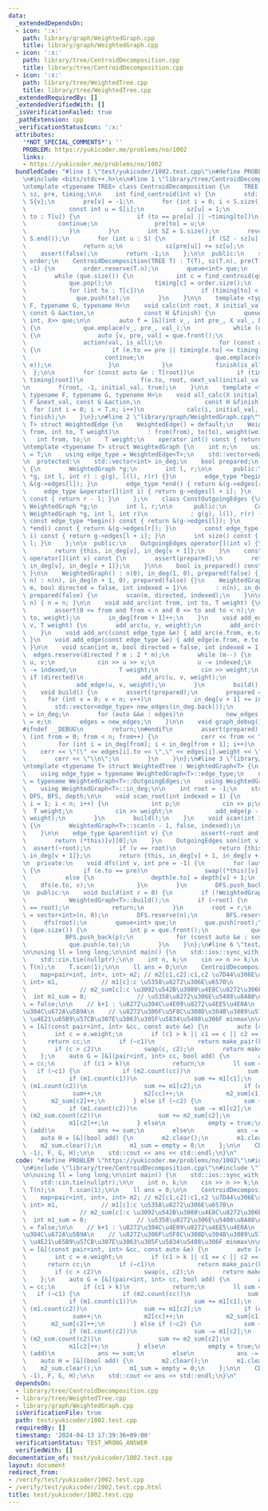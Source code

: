 ```yaml
---
data:
  _extendedDependsOn:
  - icon: ':x:'
    path: library/graph/WeightedGraph.cpp
    title: library/graph/WeightedGraph.cpp
  - icon: ':x:'
    path: library/tree/CentroidDecomposition.cpp
    title: library/tree/CentroidDecomposition.cpp
  - icon: ':x:'
    path: library/tree/WeightedTree.cpp
    title: library/tree/WeightedTree.cpp
  _extendedRequiredBy: []
  _extendedVerifiedWith: []
  _isVerificationFailed: true
  _pathExtension: cpp
  _verificationStatusIcon: ':x:'
  attributes:
    '*NOT_SPECIAL_COMMENTS*': ''
    PROBLEM: https://yukicoder.me/problems/no/1002
    links:
    - https://yukicoder.me/problems/no/1002
  bundledCode: "#line 1 \"test/yukicoder/1002.test.cpp\"\n#define PROBLEM \"https://yukicoder.me/problems/no/1002\"\
    \n#include <bits/stdc++.h>\n\n#line 1 \"library/tree/CentroidDecomposition.cpp\"\
    \ntemplate <typename TREE> class CentroidDecomposition {\n    TREE T;\n    std::vector<int>\
    \ sz, pre, timing;\n\n    int find_centroid(int v) {\n        std::vector<int>\
    \ S{v};\n        pre[v] = -1;\n        for (int i = 0; i < S.size(); i++) {\n\
    \            const int u = S[i];\n            sz[u] = 1;\n            for (int\
    \ to : T[u]) {\n                if (to == pre[u] || ~timing[to])\n           \
    \         continue;\n                pre[to] = u;\n                S.push_back(to);\n\
    \            }\n        }\n        int SZ = S.size();\n        reverse(S.begin(),\
    \ S.end());\n        for (int u : S) {\n            if (SZ - sz[u] <= SZ / 2)\n\
    \                return u;\n            sz[pre[u]] += sz[u];\n        }\n    \
    \    assert(false);\n        return -1;\n    };\n\n  public:\n    std::vector<int>\
    \ order;\n    CentroidDecomposition(TREE T) : T(T), sz(T.n), pre(T.n), timing(T.n,\
    \ -1) {\n        order.reserve(T.n);\n        queue<int> que;\n        que.push(0);\n\
    \        while (que.size()) {\n            int c = find_centroid(que.front());\n\
    \            que.pop();\n            timing[c] = order.size();\n            order.push_back(c);\n\
    \            for (int to : T[c])\n                if (timing[to] < 0)\n      \
    \              que.push(to);\n        }\n    }\n\n    template <typename X, typename\
    \ F, typename G, typename H>\n    void calc(int root, X initial_val, const F &next_val,\
    \ const G &action,\n              const H &finish) {\n        queue<tuple<int,\
    \ int, X>> que;\n\n        auto f = [&](int v_, int pre_, X val_, bool is_all)\
    \ {\n            que.emplace(v_, pre_, val_);\n            while (que.size())\
    \ {\n                auto [v, pre, val] = que.front();\n                que.pop();\n\
    \                action(val, is_all);\n                for (const auto &e : T[v])\
    \ {\n                    if (e.to == pre || timing[e.to] <= timing[root])\n  \
    \                      continue;\n                    que.emplace(e.to, v, next_val(val,\
    \ e));\n                }\n            }\n            finish(is_all);\n      \
    \  };\n\n        for (const auto &e : T[root])\n            if (timing[e.to] >\
    \ timing[root])\n                f(e.to, root, next_val(initial_val, e), false);\n\
    \n        f(root, -1, initial_val, true);\n    }\n\n    template <typename X,\
    \ typename F, typename G, typename H>\n    void all_calc(X initial_val, const\
    \ F &next_val, const G &action,\n                  const H &finish) {\n      \
    \  for (int i = 0; i < T.n; i++)\n            calc(i, initial_val, next_val, action,\
    \ finish);\n    }\n};\n#line 2 \"library/graph/WeightedGraph.cpp\"\ntemplate <typename\
    \ T> struct WeightedEdge {\n    WeightedEdge() = default;\n    WeightedEdge(int\
    \ from, int to, T weight)\n        : from(from), to(to), weight(weight) {}\n \
    \   int from, to;\n    T weight;\n    operator int() const { return to; }\n};\n\
    \ntemplate <typename T> struct WeightedGraph {\n    int n;\n    using weight_type\
    \ = T;\n    using edge_type = WeightedEdge<T>;\n    std::vector<edge_type> edges;\n\
    \n  protected:\n    std::vector<int> in_deg;\n    bool prepared;\n    class OutgoingEdges\
    \ {\n        WeightedGraph *g;\n        int l, r;\n\n      public:\n        OutgoingEdges(WeightedGraph\
    \ *g, int l, int r) : g(g), l(l), r(r) {}\n        edge_type *begin() { return\
    \ &(g->edges[l]); }\n        edge_type *end() { return &(g->edges[r]); }\n   \
    \     edge_type &operator[](int i) { return g->edges[l + i]; }\n        int size()\
    \ const { return r - l; }\n    };\n    class ConstOutgoingEdges {\n        const\
    \ WeightedGraph *g;\n        int l, r;\n\n      public:\n        ConstOutgoingEdges(const\
    \ WeightedGraph *g, int l, int r)\n            : g(g), l(l), r(r) {}\n       \
    \ const edge_type *begin() const { return &(g->edges[l]); }\n        const edge_type\
    \ *end() const { return &(g->edges[r]); }\n        const edge_type &operator[](int\
    \ i) const { return g->edges[l + i]; }\n        int size() const { return r -\
    \ l; }\n    };\n\n  public:\n    OutgoingEdges operator[](int v) {\n        assert(prepared);\n\
    \        return {this, in_deg[v], in_deg[v + 1]};\n    }\n    const ConstOutgoingEdges\
    \ operator[](int v) const {\n        assert(prepared);\n        return {this,\
    \ in_deg[v], in_deg[v + 1]};\n    }\n\n    bool is_prepared() const { return prepared;\
    \ }\n\n    WeightedGraph() : n(0), in_deg(1, 0), prepared(false) {}\n    WeightedGraph(int\
    \ n) : n(n), in_deg(n + 1, 0), prepared(false) {}\n    WeightedGraph(int n, int\
    \ m, bool directed = false, int indexed = 1)\n        : n(n), in_deg(n + 1, 0),\
    \ prepared(false) {\n        scan(m, directed, indexed);\n    }\n\n    void resize(int\
    \ n) { n = n; }\n\n    void add_arc(int from, int to, T weight) {\n        assert(!prepared);\n\
    \        assert(0 <= from and from < n and 0 <= to and to < n);\n        edges.emplace_back(from,\
    \ to, weight);\n        in_deg[from + 1]++;\n    }\n    void add_edge(int u, int\
    \ v, T weight) {\n        add_arc(u, v, weight);\n        add_arc(v, u, weight);\n\
    \    }\n    void add_arc(const edge_type &e) { add_arc(e.from, e.to, e.weight);\
    \ }\n    void add_edge(const edge_type &e) { add_edge(e.from, e.to, e.weight);\
    \ }\n\n    void scan(int m, bool directed = false, int indexed = 1) {\n      \
    \  edges.reserve(directed ? m : 2 * m);\n        while (m--) {\n            int\
    \ u, v;\n            cin >> u >> v;\n            u -= indexed;\n            v\
    \ -= indexed;\n            T weight;\n            cin >> weight;\n           \
    \ if (directed)\n                add_arc(u, v, weight);\n            else\n  \
    \              add_edge(u, v, weight);\n        }\n        build();\n    }\n\n\
    \    void build() {\n        assert(!prepared);\n        prepared = true;\n  \
    \      for (int v = 0; v < n; v++)\n            in_deg[v + 1] += in_deg[v];\n\
    \        std::vector<edge_type> new_edges(in_deg.back());\n        auto counter\
    \ = in_deg;\n        for (auto &&e : edges)\n            new_edges[counter[e.from]++]\
    \ = e;\n        edges = new_edges;\n    }\n\n    void graph_debug() const {\n\
    #ifndef __DEBUG\n        return;\n#endif\n        assert(prepared);\n        for\
    \ (int from = 0; from < n; from++) {\n            cerr << from << \";\";\n   \
    \         for (int i = in_deg[from]; i < in_deg[from + 1]; i++)\n            \
    \    cerr << \"(\" << edges[i].to << \",\" << edges[i].weight << \")\";\n    \
    \        cerr << \"\\n\";\n        }\n    }\n};\n#line 3 \"library/tree/WeightedTree.cpp\"\
    \ntemplate <typename T> struct WeightedTree : WeightedGraph<T> {\n    using WeightedGraph<T>::WeightedGraph;\n\
    \    using edge_type = typename WeightedGraph<T>::edge_type;\n    using OutgoingEdges\
    \ = typename WeightedGraph<T>::OutgoingEdges;\n    using WeightedGraph<T>::n;\n\
    \    using WeightedGraph<T>::in_deg;\n\n    int root = -1;\n    std::vector<int>\
    \ DFS, BFS, depth;\n\n    void scan_root(int indexed = 1) {\n        for (int\
    \ i = 1; i < n; i++) {\n            int p;\n            cin >> p;\n          \
    \  T weight;\n            cin >> weight;\n            add_edge(p - indexed, i,\
    \ weight);\n        }\n        build();\n    }\n    void scan(int indexed = 1)\
    \ {\n        WeightedGraph<T>::scan(n - 1, false, indexed);\n        build();\n\
    \    }\n\n    edge_type &parent(int v) {\n        assert(~root and root != v);\n\
    \        return (*this)[v][0];\n    }\n    OutgoingEdges son(int v) {\n      \
    \  assert(~root);\n        if (v == root)\n            return {this, in_deg[v],\
    \ in_deg[v + 1]};\n        return {this, in_deg[v] + 1, in_deg[v + 1]};\n    }\n\
    \n  private:\n    void dfs(int v, int pre = -1) {\n        for (auto &e : (*this)[v])\
    \ {\n            if (e.to == pre)\n                swap((*this)[v][0], e);\n \
    \           else {\n                depth[e.to] = depth[v] + 1;\n            \
    \    dfs(e.to, v);\n            }\n        }\n        DFS.push_back(v);\n    }\n\
    \n  public:\n    void build(int r = 0) {\n        if (!WeightedGraph<T>::is_prepared())\n\
    \            WeightedGraph<T>::build();\n        if (~root) {\n            assert(r\
    \ == root);\n            return;\n        }\n        root = r;\n        depth\
    \ = vector<int>(n, 0);\n        DFS.reserve(n);\n        BFS.reserve(n);\n   \
    \     dfs(root);\n        queue<int> que;\n        que.push(root);\n        while\
    \ (que.size()) {\n            int p = que.front();\n            que.pop();\n \
    \           BFS.push_back(p);\n            for (const auto &e : son(p))\n    \
    \            que.push(e.to);\n        }\n    }\n};\n#line 6 \"test/yukicoder/1002.test.cpp\"\
    \n\nusing ll = long long;\n\nint main() {\n    std::ios::sync_with_stdio(false);\n\
    \    std::cin.tie(nullptr);\n\n    int n, k;\n    cin >> n >> k;\n    WeightedTree<int>\
    \ T(n);\n    T.scan(1);\n\n    ll ans = 0;\n\n    CentroidDecomposition CD(T);\n\
    \    map<pair<int, int>, int> m2; // m2[c1,c2]:c1,c2 \u7D44\u306E\u6570\n    map<int,\
    \ int> m1,            // m1[c]:c \u5358\u8272\u306E\u6570\n        m2_sum;   \
    \               // m2_sum[c]:c \u3092\u542B\u3080\u4E8C\u8272\u306E\u6570\n  \
    \  int m1_sum = 0;              // \u5358\u8272\u306E\u5408\u8A08\n    bool empty\
    \ = false;\n\n    // k+1 : \u8272\u304C\u4E09\u8272\u4EE5\u4E0A\n    // -1 : \u8272\
    \u304C\u672A\u5B9A\n    // \u8272\u306F\u5F8C\u308D\u304B\u3089\u57CB\u307E\u308B\
    \ \u4E21\u65B9\u57CB\u307E\u3063\u305F\u5834\u5408\u306F minmax\n\n    auto F\
    \ = [&](const pair<int, int> &cc, const auto &e) {\n        auto [c1, c2] = cc;\n\
    \        int c = e.weight;\n        if (c1 > k || c1 == c || c2 == c)\n      \
    \      return cc;\n        if (~c1)\n            return make_pair(k + 1, k + 1);\n\
    \        if (c > c2)\n            swap(c, c2);\n        return make_pair(c, c2);\n\
    \    };\n    auto G = [&](pair<int, int> cc, bool add) {\n        auto [c1, c2]\
    \ = cc;\n        if (c1 > k)\n            return;\n        ll sum = 0;\n     \
    \   if (~c1) {\n            if (m2.count(cc))\n                sum += m2[cc];\n\
    \            if (m1.count(c1))\n                sum += m1[c1];\n            if\
    \ (m1.count(c2))\n                sum += m1[c2];\n            if (empty)\n   \
    \             sum++;\n            m2[cc]++;\n            m2_sum[c1]++;\n     \
    \       m2_sum[c2]++;\n        } else if (~c2) {\n            sum += m1_sum;\n\
    \            if (m1.count(c2))\n                sum -= m1[c2];\n            if\
    \ (m2_sum.count(c2))\n                sum += m2_sum[c2];\n            m1_sum++;\n\
    \            m1[c2]++;\n        } else\n            empty = true;\n\n        if\
    \ (add)\n            ans += sum;\n        else\n            ans -= sum;\n    };\n\
    \    auto H = [&](bool add) {\n        m2.clear();\n        m1.clear();\n    \
    \    m2_sum.clear();\n        m1_sum = empty = 0;\n    };\n\n    CD.all_calc(make_pair(-1,\
    \ -1), F, G, H);\n\n    std::cout << ans << std::endl;\n}\n"
  code: "#define PROBLEM \"https://yukicoder.me/problems/no/1002\"\n#include <bits/stdc++.h>\n\
    \n#include \"library/tree/CentroidDecomposition.cpp\"\n#include \"library/tree/WeightedTree.cpp\"\
    \n\nusing ll = long long;\n\nint main() {\n    std::ios::sync_with_stdio(false);\n\
    \    std::cin.tie(nullptr);\n\n    int n, k;\n    cin >> n >> k;\n    WeightedTree<int>\
    \ T(n);\n    T.scan(1);\n\n    ll ans = 0;\n\n    CentroidDecomposition CD(T);\n\
    \    map<pair<int, int>, int> m2; // m2[c1,c2]:c1,c2 \u7D44\u306E\u6570\n    map<int,\
    \ int> m1,            // m1[c]:c \u5358\u8272\u306E\u6570\n        m2_sum;   \
    \               // m2_sum[c]:c \u3092\u542B\u3080\u4E8C\u8272\u306E\u6570\n  \
    \  int m1_sum = 0;              // \u5358\u8272\u306E\u5408\u8A08\n    bool empty\
    \ = false;\n\n    // k+1 : \u8272\u304C\u4E09\u8272\u4EE5\u4E0A\n    // -1 : \u8272\
    \u304C\u672A\u5B9A\n    // \u8272\u306F\u5F8C\u308D\u304B\u3089\u57CB\u307E\u308B\
    \ \u4E21\u65B9\u57CB\u307E\u3063\u305F\u5834\u5408\u306F minmax\n\n    auto F\
    \ = [&](const pair<int, int> &cc, const auto &e) {\n        auto [c1, c2] = cc;\n\
    \        int c = e.weight;\n        if (c1 > k || c1 == c || c2 == c)\n      \
    \      return cc;\n        if (~c1)\n            return make_pair(k + 1, k + 1);\n\
    \        if (c > c2)\n            swap(c, c2);\n        return make_pair(c, c2);\n\
    \    };\n    auto G = [&](pair<int, int> cc, bool add) {\n        auto [c1, c2]\
    \ = cc;\n        if (c1 > k)\n            return;\n        ll sum = 0;\n     \
    \   if (~c1) {\n            if (m2.count(cc))\n                sum += m2[cc];\n\
    \            if (m1.count(c1))\n                sum += m1[c1];\n            if\
    \ (m1.count(c2))\n                sum += m1[c2];\n            if (empty)\n   \
    \             sum++;\n            m2[cc]++;\n            m2_sum[c1]++;\n     \
    \       m2_sum[c2]++;\n        } else if (~c2) {\n            sum += m1_sum;\n\
    \            if (m1.count(c2))\n                sum -= m1[c2];\n            if\
    \ (m2_sum.count(c2))\n                sum += m2_sum[c2];\n            m1_sum++;\n\
    \            m1[c2]++;\n        } else\n            empty = true;\n\n        if\
    \ (add)\n            ans += sum;\n        else\n            ans -= sum;\n    };\n\
    \    auto H = [&](bool add) {\n        m2.clear();\n        m1.clear();\n    \
    \    m2_sum.clear();\n        m1_sum = empty = 0;\n    };\n\n    CD.all_calc(make_pair(-1,\
    \ -1), F, G, H);\n\n    std::cout << ans << std::endl;\n}\n"
  dependsOn:
  - library/tree/CentroidDecomposition.cpp
  - library/tree/WeightedTree.cpp
  - library/graph/WeightedGraph.cpp
  isVerificationFile: true
  path: test/yukicoder/1002.test.cpp
  requiredBy: []
  timestamp: '2024-04-13 17:39:36+09:00'
  verificationStatus: TEST_WRONG_ANSWER
  verifiedWith: []
documentation_of: test/yukicoder/1002.test.cpp
layout: document
redirect_from:
- /verify/test/yukicoder/1002.test.cpp
- /verify/test/yukicoder/1002.test.cpp.html
title: test/yukicoder/1002.test.cpp
---
```

